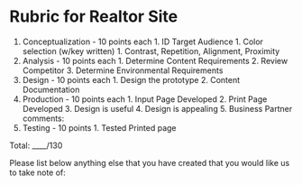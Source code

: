 # Rubric for Realtor Site

  1. Conceptualization - 10 points each
    1. ID Target Audience
    1. Color selection (w/key written)
    1. Contrast, Repetition, Alignment, Proximity
  1. Analysis - 10 points each
    1. Determine Content Requirements
    2. Review Competitor
    3. Determine Environmental Requirements
  1. Design - 10 points each
    1. Design the prototype
    2. Content Documentation
  4. Production - 10 points each
    1. Input Page Developed
    2. Print Page Developed
    3. Design is useful
    4. Design is appealing
    5. Business Partner comments:
  5. Testing - 10 points
    1. Tested Printed page

Total: ____/130

Please list below anything else that you have created that you would like us to take note of:
